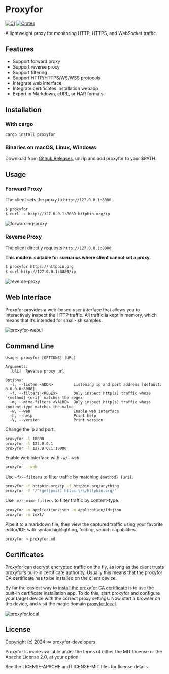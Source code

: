 # Proxyfor

[![CI](https://github.com/sigoden/proxyfor/actions/workflows/ci.yaml/badge.svg)](https://github.com/sigoden/proxyfor/actions/workflows/ci.yaml)
[![Crates](https://img.shields.io/crates/v/proxyfor.svg)](https://crates.io/crates/proxyfor)

A lightweight proxy for monitoring HTTP, HTTPS, and WebSocket traffic.

## Features

- Support forward proxy
- Support reverse proxy
- Support filtering
- Support HTTP/HTTPS/WS/WSS protocols
- Integrate web interface
- Integrate certificates installation webapp
- Export in Markdown, cURL, or HAR formats

## Installation

### With cargo

```
cargo install proxyfor
```

### Binaries on macOS, Linux, Windows

Download from [Github Releases](https://github.com/sigoden/proxyfor/releases), unzip and add proxyfor to your $PATH.

## Usage

### Forward Proxy

The client sets the proxy to `http://127.0.0.1:8080`.

```sh
$ proxyfor
$ curl -x http://127.0.0.1:8080 httpbin.org/ip
```

![forwarding-proxy](https://github.com/sigoden/proxyfor/assets/4012553/c40cc1be-b9e9-4846-9702-ad3610719b08)

### Reverse Proxy

The client directly requests `http://127.0.0.1:8080`.

**This mode is suitable for scenarios where client cannot set a proxy.**

```sh
$ proxyfor https://httpbin.org
$ curl http://127.0.0.1:8080/ip
```


![reverse-proxy](https://github.com/sigoden/proxyfor/assets/4012553/789ad353-9fe3-4bff-9f47-f19fd8dc5ce6)

## Web Interface

Proxyfor provides a web-based user interface that allows you to interactively inspect the HTTP traffic. All traffic is kept in memory, which means that it’s intended for small-ish samples.

![proxyfor-webui](https://github.com/sigoden/proxyfor/assets/4012553/fef38f0c-ff7d-4b90-a9f0-a8c10c44c38c)

## Command Line

```
Usage: proxyfor [OPTIONS] [URL]

Arguments:
  [URL]  Reverse proxy url

Options:
  -l, --listen <ADDR>         Listening ip and port address [default: 0.0.0.0:8080]
  -f, --filters <REGEX>       Only inspect http(s) traffic whose `{method} {uri}` matches the regex
  -m, --mime-filters <VALUE>  Only inspect http(s) traffic whose content-type matches the value
  -w, --web                   Enable web interface
  -h, --help                  Print help
  -V, --version               Print version
```

Change the ip and port.

```sh
proxyfor -l 18080
proxyfor -l 127.0.0.1
proxyfor -l 127.0.0.1:18080
```

Enable web interface with `-w/--web`

```sh
proxyfor --web
```

Use `-f/--filters` to filter traffic by matching `{method} {uri}`.

```sh
proxyfor -f httpbin.org/ip -f httpbin.org/anything
proxyfor -f '/^(get|post) https:\/\/httpbin.org/'       
```

Use `-m/--mime-filters` to filter traffic by content-type.

```sh
proxyfor -m application/json -m application/ld+json
proxyfor -m text/
```

Pipe it to a markdown file, then view the captured traffic using your favorite editor/IDE with syntax highlighting, folding, search capabilities.

```sh
proxyfor > proxyfor.md
```

## Certificates

Proxyfor can decrypt encrypted traffic on the fly, as long as the client trusts proxyfor’s built-in certificate authority. Usually this means that the proxyfor CA certificate has to be installed on the client device.

By far the easiest way to [install the proxyfor CA certificate](./assets/install-certificate.md) is to use the built-in certificate installation app.
To do this, start proxyfor and configure your target device with the correct proxy settings.
Now start a browser on the device, and visit the magic domain [proxyfor.local](http://proxyfor.local).

![proxyfor.local](https://github.com/sigoden/proxyfor/assets/4012553/a5276872-8ab1-4794-9e97-ac7038ca5e4a)

## License

Copyright (c) 2024-∞ proxyfor-developers.

Proxyfor is made available under the terms of either the MIT License or the Apache License 2.0, at your option.

See the LICENSE-APACHE and LICENSE-MIT files for license details.